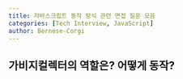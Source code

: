 ```yaml
---
title: 자바스크립트 동작 방식 관련 면접 질문 모음
categories: [Tech Interview, JavaScript]
author: Bernese-Corgi
---
```


## 가비지컬렉터의 역할은? 어떻게 동작?

